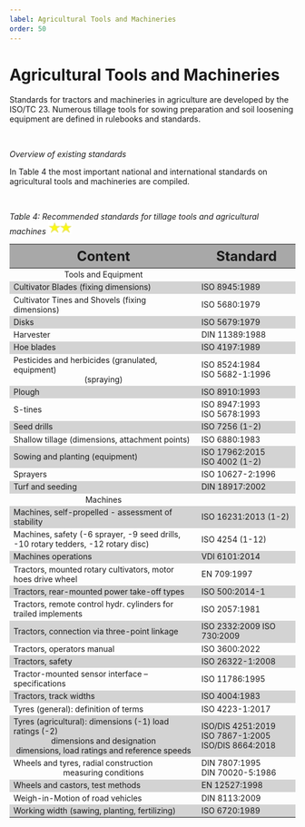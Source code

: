 ```yaml
---
label: Agricultural Tools and Machineries
order: 50
---
```


# Agricultural Tools and Machineries

Standards for tractors and machineries in agriculture are developed by the ISO/TC 23. Numerous tillage
tools for sowing preparation and soil loosening equipment are defined in rulebooks and standards.

<br>

_Overview of existing standards_

In Table 4 the most important national and international standards on agricultural tools and
machineries are compiled.

<br>

_Table 4: Recommended standards for tillage tools and agricultural machines_ ![](/static/img/two_star.png)

<div class="table-wrapper scrollbar overflow-hidden">
<table class="comfortable">
<thead style="font-size: 24px; background-color: #A8A8A8">
<tr>
<th><strong>Content</strong></th>
<th><strong>Standard</strong></th>
</tr>
</thead>
<tbody>
<tr style="text-align: center;"><td>Tools and Equipment</td></tr>
<tr style="background-color: #d3d3d3;">
<td>Cultivator Blades (fixing dimensions)</td> <td>ISO 8945:1989</td>
</tr>
<tr>
<td>Cultivator Tines and Shovels (fixing dimensions)</td> <td>ISO 5680:1979</td>
</tr>
<tr style="background-color: #d3d3d3;">
<td>Disks</td>   <td>ISO 5679:1979</td>
</tr>
<tr>
<td>Harvester</td> <td>DIN 11389:1988</td>
</tr>
<tr style="background-color: #d3d3d3;">
<td>Hoe blades</td> <td>ISO 4197:1989</td>
</tr>
<tr>
<td>Pesticides and herbicides (granulated, equipment) <br> <div style="text-align: center;">(spraying)</div></td> 
<td>ISO 8524:1984 <br> ISO 5682-1:1996 </td>
</tr>
<tr style="background-color: #d3d3d3;">
<td>Plough</td>   <td>ISO 8910:1993</td>
</tr>
<tr>
<td>S-tines</td> <td>ISO 8947:1993 <br> ISO 5678:1993</td>
</tr>
<tr style="background-color: #d3d3d3;">
<td>Seed drills</td>  <td> ISO 7256 (1-2)</td>
</tr>
<tr>
<td>Shallow tillage (dimensions, attachment points)</td> <td>ISO 6880:1983</td>
</tr>
<tr style="background-color: #d3d3d3;">
<td>Sowing and planting (equipment)</td> <td>ISO 17962:2015 <br> ISO 4002 (1-2)</td>
</tr>
<tr>
<td>Sprayers</td>   <td>ISO 10627-2:1996</td>
</tr>
<tr style="background-color: #d3d3d3;">
<td>Turf and seeding</td>   <td>DIN 18917:2002</td>
</tr>
<tr style="text-align: center;"><td>Machines</td></tr>
<tr style="background-color: #d3d3d3;">
<td>Machines, self-propelled - assessment of stability</td> <td>ISO 16231:2013 (1-2)</td>
</tr>
<tr>
<td>Machines, safety (-6 sprayer, -9 seed drills, -10 rotary tedders, -12 rotary disc)</td> <td>ISO 4254 (1-12)</td>
</tr>
<tr style="background-color: #d3d3d3;">
<td>Machines operations</td>   <td>VDI 6101:2014</td>
</tr>
<tr>
<td>Tractors, mounted rotary cultivators, motor hoes drive wheel</td> <td>EN 709:1997</td>
</tr>
<tr style="background-color: #d3d3d3;">
<td>Tractors, rear-mounted power take-off types</td> <td>ISO 500:2014-1</td>
</tr>
<tr>
<td>Tractors, remote control hydr. cylinders for trailed implements</td> <td>ISO 2057:1981</td>
</tr>
<tr style="background-color: #d3d3d3;">
<td>Tractors, connection via three-point linkage</td> <td>ISO 2332:2009 ISO 730:2009</td>
</tr>
<tr>
<td>Tractors, operators manual</td>   <td>ISO 3600:2022</td>
</tr>
<tr style="background-color: #d3d3d3;">
<td>Tractors, safety</td>  <td>ISO 26322-1:2008</td>
</tr>
<tr>
<td>Tractor-mounted sensor interface – specifications</td>  <td>ISO 11786:1995</td>
</tr>
<tr style="background-color: #d3d3d3;">
<td>Tractors, track widths</td>   <td>ISO 4004:1983</td>
</tr>
<tr>
<td>Tyres (general): definition of terms</td> <td>ISO 4223-1:2017</td>
</tr>
<tr style="background-color: #d3d3d3;">
<td>
Tyres (agricultural): dimensions (-1) load ratings (-2) <br> 
<div style="text-align: center;">
dimensions and designation <br> 
dimensions, load ratings and reference speeds
</div>
</td>
<td>
ISO/DIS 4251:2019 <br> 
ISO 7867-1:2005 <br> 
ISO/DIS 8664:2018
</td>
</tr>
<tr>
<td>Wheels and tyres, radial construction <br>
<div style="text-align: center;">measuring conditions</div> </td> 
<td>DIN 7807:1995 <br> 
DIN 70020-5:1986</td>
</tr>
<tr style="background-color: #d3d3d3;">
<td>Wheels and castors, test methods</td>  <td>EN 12527:1998</td>
</tr>
<tr>
<td>Weigh-in-Motion of road vehicles</td>   <td>DIN 8113:2009</td>
</tr>
<tr style="background-color: #d3d3d3;">
<td>Working width (sawing, planting, fertilizing)</td> <td>ISO 6720:1989</td>
</tr>
</tbody>
</table>
</div>


